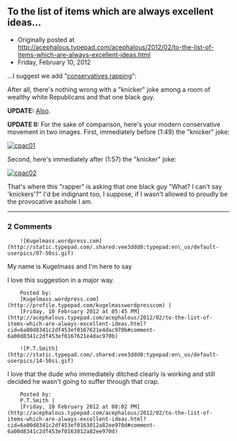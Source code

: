 ## To the list of items which are always excellent ideas...

 * Originally posted at http://acephalous.typepad.com/acephalous/2012/02/to-the-list-of-items-which-are-always-excellent-ideas.html
 * Friday, February 10, 2012



...I suggest we add "[conservatives rapping](http://www.huffingtonpost.com/2012/02/10/cpac-2012-rap\_n\_1268571.html)":






After all, there's nothing wrong with a "knicker" joke among a room of wealthy white Republicans and that one black guy.

**UPDATE:** [Also](http://www.lawyersgunsmoneyblog.com/2011/01/more-from-the-young-cons).

**UPDATE II:** For the sake of comparison, here's your modern conservative movement in two images. First, immediately before (1:49) the "knicker" joke:

[![cpac01](http://www.lawyersgunsmoneyblog.com/wp-content/uploads/2012/02/cpac01.jpg "cpac01")](http://www.lawyersgunsmoneyblog.com/wp-content/uploads/2012/02/cpac01.jpg)

Second, here's immediately after (1:57) the "knicker" joke:

[![cpac02](http://www.lawyersgunsmoneyblog.com/wp-content/uploads/2012/02/cpac02.jpg "cpac02")](http://www.lawyersgunsmoneyblog.com/wp-content/uploads/2012/02/cpac02.jpg)

That's where this "rapper" is asking that one black guy "What? I can't say 'knickers'?" I'd be indignant too, I suppose, if I wasn't allowed to proudly be the provocative asshole I am.

		

* * *

### 2 Comments 

		

                
[]()

	

		![Kugelmass.wordpress.com](http://static.typepad.com/.shared:vee3ddd0:typepad:en\_us/default-userpics/07-50si.gif)
	

	

		

My name is Kugelmass and I'm here to say  

I love this suggestion in a major way.  

	

		Posted by:
		[Kugelmass.wordpress.com](http://profile.typepad.com/kugelmasswordpresscom) |
		[Friday, 10 February 2012 at 05:45 PM](http://acephalous.typepad.com/acephalous/2012/02/to-the-list-of-items-which-are-always-excellent-ideas.html?cid=6a00d8341c2df453ef0167621e4dac970b#comment-6a00d8341c2df453ef0167621e4dac970b)

[]()

	

		![P.T.Smith](http://static.typepad.com/.shared:vee3ddd0:typepad:en\_us/default-userpics/14-50si.gif)
	

	

		

I love that the dude who immediately ditched clearly is working and still decided he wasn't going to suffer through that crap.

	

		Posted by:
		P.T.Smith |
		[Friday, 10 February 2012 at 08:02 PM](http://acephalous.typepad.com/acephalous/2012/02/to-the-list-of-items-which-are-always-excellent-ideas.html?cid=6a00d8341c2df453ef0163012a82ee970d#comment-6a00d8341c2df453ef0163012a82ee970d)

		

        